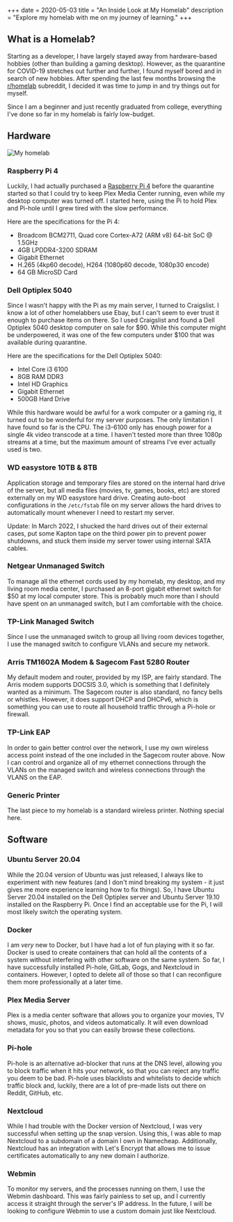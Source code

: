 +++
date = 2020-05-03
title = "An Inside Look at My Homelab"
description = "Explore my homelab with me on my journey of learning."
+++

## What is a Homelab?

Starting as a developer, I have largely stayed away from hardware-based hobbies (other than building a gaming desktop). However, as the quarantine for COVID-19 stretches out further and further, I found myself bored and in search of new hobbies. After spending the last few months browsing the [r/homelab](https://www.reddit.com/r/homelab/) subreddit, I decided it was time to jump in and try things out for myself.

Since I am a beginner and just recently graduated from college, everything I've done so far in my homelab is fairly low-budget.

## Hardware

![My homelab](https://img.cleberg.io/blog/20200503-homelab/homelab-min.png)

### Raspberry Pi 4

Luckily, I had actually purchased a [Raspberry Pi 4](https://www.raspberrypi.org/products/raspberry-pi-4-model-b/) before the quarantine started so that I could try to keep Plex Media Center running, even while my desktop computer was turned off. I started here, using the Pi to hold Plex and Pi-hole until I grew tired with the slow performance.

Here are the specifications for the Pi 4:

- Broadcom BCM2711, Quad core Cortex-A72 (ARM v8) 64-bit SoC @ 1.5GHz
- 4GB LPDDR4-3200 SDRAM
- Gigabit Ethernet
- H.265 (4kp60 decode), H264 (1080p60 decode, 1080p30 encode)
- 64 GB MicroSD Card

### Dell Optiplex 5040

Since I wasn't happy with the Pi as my main server, I turned to Craigslist. I know a lot of other homelabbers use Ebay, but I can't seem to ever trust it enough to purchase items on there. So I used Craigslist and found a Dell Optiplex 5040 desktop computer on sale for $90. While this computer might be underpowered, it was one of the few computers under $100 that was available during quarantine.

Here are the specifications for the Dell Optiplex 5040:

- Intel Core i3 6100
- 8GB RAM DDR3
- Intel HD Graphics
- Gigabit Ethernet
- 500GB Hard Drive

While this hardware would be awful for a work computer or a gaming rig, it turned out to be wonderful for my server purposes. The only limitation I have found so far is the CPU. The i3-6100 only has enough power for a single 4k video transcode at a time. I haven't tested more than three 1080p streams at a time, but the maximum amount of streams I've ever actually used is two.

### WD easystore 10TB & 8TB

Application storage and temporary files are stored on the internal hard drive of the server, but all media files (movies, tv, games, books, etc) are stored externally on my WD easystore hard drive. Creating auto-boot configurations in the `/etc/fstab` file on my server allows the hard drives to automatically mount whenever I need to restart my server.

Update: In March 2022, I shucked the hard drives out of their external cases, put some Kapton tape on the third power pin to prevent power shutdowns, and stuck them inside my server tower using internal SATA cables.

### Netgear Unmanaged Switch

To manage all the ethernet cords used by my homelab, my desktop, and my living room media center, I purchased an 8-port gigabit ethernet switch for $50 at my local computer store. This is probably much more than I should have spent on an unmanaged switch, but I am comfortable with the choice.

### TP-Link Managed Switch

Since I use the unmanaged switch to group all living room devices together, I use the managed switch to configure VLANs and secure my network.

### Arris TM1602A Modem & Sagecom Fast 5280 Router

My default modem and router, provided by my ISP, are fairly standard. The Arris modem supports DOCSIS 3.0, which is something that I definitely wanted as a minimum. The Sagecom router is also standard, no fancy bells or whistles. However, it does support DHCP and DHCPv6, which is something you can use to route all household traffic through a Pi-hole or firewall.

### TP-Link EAP

In order to gain better control over the network, I use my own wireless access point instead of the one included in the Sagecom router above. Now I can control and organize all of my ethernet connections through the VLANs on the managed switch and wireless connections through the VLANS on the EAP.

### Generic Printer

The last piece to my homelab is a standard wireless printer. Nothing special here.

## Software

### Ubuntu Server 20.04

While the 20.04 version of Ubuntu was just released, I always like to experiment with new features (and I don't mind breaking my system - it just gives me more experience learning how to fix things). So, I have Ubuntu Server 20.04 installed on the Dell Optiplex server and Ubuntu Server 19.10 installed on the Raspberry Pi. Once I find an acceptable use for the Pi, I will most likely switch the operating system.

### Docker

I am _very_ new to Docker, but I have had a lot of fun playing with it so far. Docker is used to create containers that can hold all the contents of a system without interfering with other software on the same system. So far, I have successfully installed Pi-hole, GitLab, Gogs, and Nextcloud in containers. However, I opted to delete all of those so that I can reconfigure them more professionally at a later time.

### Plex Media Server

Plex is a media center software that allows you to organize your movies, TV shows, music, photos, and videos automatically. It will even download metadata for you so that you can easily browse these collections.

### Pi-hole

Pi-hole is an alternative ad-blocker that runs at the DNS level, allowing you to block traffic when it hits your network, so that you can reject any traffic you deem to be bad. Pi-hole uses blacklists and whitelists to decide which traffic block and, luckily, there are a lot of pre-made lists out there on Reddit, GitHub, etc.

### Nextcloud

While I had trouble with the Docker version of Nextcloud, I was very successful when setting up the snap version. Using this, I was able to map Nextcloud to a subdomain of a domain I own in Namecheap. Additionally, Nextcloud has an integration with Let's Encrypt that allows me to issue certificates automatically to any new domain I authorize.

### Webmin

To monitor my servers, and the processes running on them, I use the Webmin dashboard. This was fairly painless to set up, and I currently access it straight through the server's IP address. In the future, I will be looking to configure Webmin to use a custom domain just like Nextcloud.
